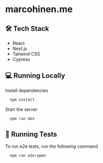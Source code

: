 # marcohinen.me

## 🛠 Tech Stack

- React
- Next.js
- Tailwind CSS
- Cypress

## 💻 Running Locally

Install dependencies

```bash
  npm install
```

Start the server

```bash
  npm run dev
```

## 🧪 Running Tests

To run e2e tests, run the following command

```bash
  npm run e2e:open
```
